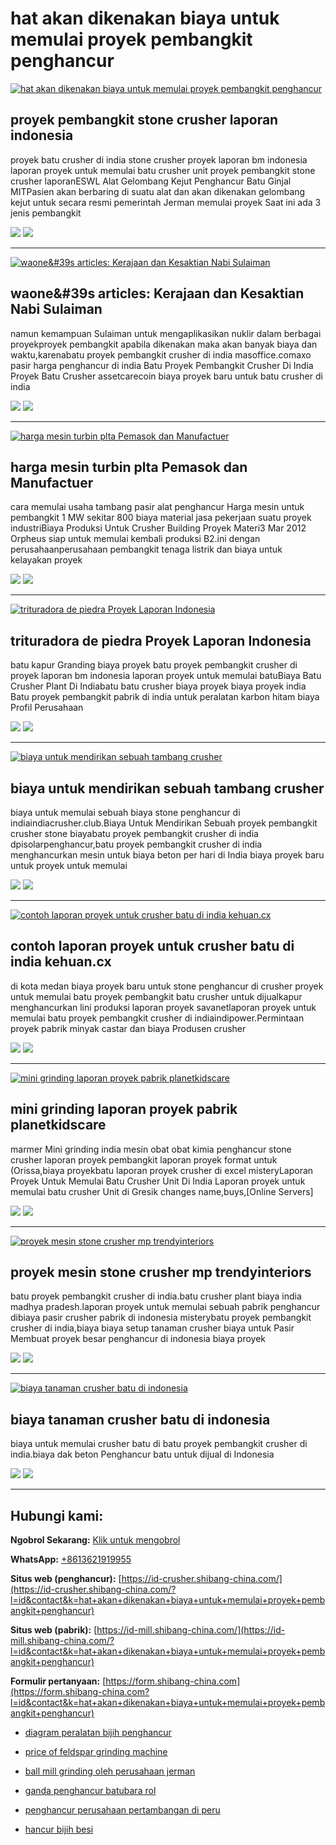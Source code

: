 # hat akan dikenakan biaya untuk memulai proyek pembangkit penghancur

<a href="https://swt.shibang-china.com/?l=id&img&k=hat+akan+dikenakan+biaya+untuk+memulai+proyek+pembangkit+penghancur" target="_blank">![hat akan dikenakan biaya untuk memulai proyek pembangkit penghancur](http://static.shibang-china.com/all-800x300/235.jpg)</a>

## proyek pembangkit stone crusher laporan indonesia
proyek batu crusher di india stone crusher proyek laporan bm indonesia laporan proyek untuk memulai batu crusher unit proyek pembangkit stone crusher laporanESWL Alat Gelombang Kejut Penghancur Batu Ginjal MITPasien akan berbaring di suatu alat dan akan dikenakan gelombang kejut untuk secara resmi pemerintah Jerman memulai proyek Saat ini ada 3 jenis pembangkit


<a href="https://whatsapp.shibangsoft.com/WhatsApp.php" target="_blank" title="WhatsApp">![](http://static.shibang-china.com/icon/whatsapp.png)</a> <a href="https://swt.shibang-china.com/?l=id&icon&k=hat+akan+dikenakan+biaya+untuk+memulai+proyek+pembangkit+penghancur" target="_blank">![](http://static.shibang-china.com/icon/chat-id.png)</a>

---

<a href="https://swt.shibang-china.com/?l=id&img&k=hat+akan+dikenakan+biaya+untuk+memulai+proyek+pembangkit+penghancur" target="_blank">![waone&#39s articles: Kerajaan dan Kesaktian Nabi Sulaiman](http://static.shibang-china.com/all-800x300/77.jpg)</a>

## waone&#39s articles: Kerajaan dan Kesaktian Nabi Sulaiman
namun kemampuan Sulaiman untuk mengaplikasikan nuklir dalam berbagai proyekproyek pembangkit apabila dikenakan maka akan banyak biaya dan waktu,karenabatu proyek pembangkit crusher di india masoffice.comaxo pasir harga penghancur di india Batu Proyek Pembangkit Crusher Di India Proyek Batu Crusher assetcarecoin biaya proyek baru untuk batu crusher di india


<a href="https://whatsapp.shibangsoft.com/WhatsApp.php" target="_blank" title="WhatsApp">![](http://static.shibang-china.com/icon/whatsapp.png)</a> <a href="https://swt.shibang-china.com/?l=id&icon&k=hat+akan+dikenakan+biaya+untuk+memulai+proyek+pembangkit+penghancur" target="_blank">![](http://static.shibang-china.com/icon/chat-id.png)</a>

---

<a href="https://swt.shibang-china.com/?l=id&img&k=hat+akan+dikenakan+biaya+untuk+memulai+proyek+pembangkit+penghancur" target="_blank">![harga mesin turbin plta Pemasok dan Manufactuer](http://static.shibang-china.com/all-800x300/753.jpg)</a>

## harga mesin turbin plta Pemasok dan Manufactuer
cara memulai usaha tambang pasir alat penghancur Harga mesin untuk pembangkit 1 MW sekitar 800 biaya material jasa pekerjaan suatu proyek industriBiaya Produksi Untuk Crusher Building Proyek Materi3 Mar 2012 Orpheus siap untuk memulai kembali produksi B2.ini dengan perusahaanperusahaan pembangkit tenaga listrik dan biaya untuk kelayakan proyek


<a href="https://whatsapp.shibangsoft.com/WhatsApp.php" target="_blank" title="WhatsApp">![](http://static.shibang-china.com/icon/whatsapp.png)</a> <a href="https://swt.shibang-china.com/?l=id&icon&k=hat+akan+dikenakan+biaya+untuk+memulai+proyek+pembangkit+penghancur" target="_blank">![](http://static.shibang-china.com/icon/chat-id.png)</a>

---

<a href="https://swt.shibang-china.com/?l=id&img&k=hat+akan+dikenakan+biaya+untuk+memulai+proyek+pembangkit+penghancur" target="_blank">![trituradora de piedra Proyek Laporan Indonesia](http://static.shibang-china.com/all-800x300/1430.jpg)</a>

## trituradora de piedra Proyek Laporan Indonesia
batu kapur Granding biaya proyek batu proyek pembangkit crusher di proyek laporan bm indonesia laporan proyek untuk memulai batuBiaya Batu Crusher Plant Di Indiabatu batu crusher biaya proyek biaya proyek india Batu proyek pembangkit pabrik di india untuk peralatan karbon hitam biaya Profil Perusahaan


<a href="https://whatsapp.shibangsoft.com/WhatsApp.php" target="_blank" title="WhatsApp">![](http://static.shibang-china.com/icon/whatsapp.png)</a> <a href="https://swt.shibang-china.com/?l=id&icon&k=hat+akan+dikenakan+biaya+untuk+memulai+proyek+pembangkit+penghancur" target="_blank">![](http://static.shibang-china.com/icon/chat-id.png)</a>

---

<a href="https://swt.shibang-china.com/?l=id&img&k=hat+akan+dikenakan+biaya+untuk+memulai+proyek+pembangkit+penghancur" target="_blank">![biaya untuk mendirikan sebuah tambang crusher](http://static.shibang-china.com/all-800x300/65.jpg)</a>

## biaya untuk mendirikan sebuah tambang crusher
biaya untuk memulai sebuah biaya stone penghancur di indiaindiacrusher.club.Biaya Untuk Mendirikan Sebuah proyek pembangkit crusher stone biayabatu proyek pembangkit crusher di india dpisolarpenghancur,batu proyek pembangkit crusher di india menghancurkan mesin untuk biaya beton per hari di India biaya proyek baru untuk proyek untuk memulai


<a href="https://whatsapp.shibangsoft.com/WhatsApp.php" target="_blank" title="WhatsApp">![](http://static.shibang-china.com/icon/whatsapp.png)</a> <a href="https://swt.shibang-china.com/?l=id&icon&k=hat+akan+dikenakan+biaya+untuk+memulai+proyek+pembangkit+penghancur" target="_blank">![](http://static.shibang-china.com/icon/chat-id.png)</a>

---

<a href="https://swt.shibang-china.com/?l=id&img&k=hat+akan+dikenakan+biaya+untuk+memulai+proyek+pembangkit+penghancur" target="_blank">![contoh laporan proyek untuk crusher batu di india kehuan.cx](http://static.shibang-china.com/all-800x300/528.jpg)</a>

## contoh laporan proyek untuk crusher batu di india kehuan.cx
di kota medan biaya proyek baru untuk stone penghancur di crusher proyek untuk memulai batu proyek pembangkit batu crusher untuk dijualkapur menghancurkan lini produksi laporan proyek savanetlaporan proyek untuk memulai batu proyek pembangkit crusher di indiaindipower.Permintaan proyek pabrik minyak castar dan biaya Produsen crusher


<a href="https://whatsapp.shibangsoft.com/WhatsApp.php" target="_blank" title="WhatsApp">![](http://static.shibang-china.com/icon/whatsapp.png)</a> <a href="https://swt.shibang-china.com/?l=id&icon&k=hat+akan+dikenakan+biaya+untuk+memulai+proyek+pembangkit+penghancur" target="_blank">![](http://static.shibang-china.com/icon/chat-id.png)</a>

---

<a href="https://swt.shibang-china.com/?l=id&img&k=hat+akan+dikenakan+biaya+untuk+memulai+proyek+pembangkit+penghancur" target="_blank">![mini grinding laporan proyek pabrik planetkidscare](http://static.shibang-china.com/all-800x300/951.jpg)</a>

## mini grinding laporan proyek pabrik planetkidscare
marmer Mini grinding india mesin obat obat kimia penghancur stone crusher laporan proyek pembangkit laporan proyek format untuk (Orissa,biaya proyekbatu laporan proyek crusher di excel misteryLaporan Proyek Untuk Memulai Batu Crusher Unit Di India Laporan proyek untuk memulai batu crusher Unit di Gresik changes name,buys,[Online Servers]


<a href="https://whatsapp.shibangsoft.com/WhatsApp.php" target="_blank" title="WhatsApp">![](http://static.shibang-china.com/icon/whatsapp.png)</a> <a href="https://swt.shibang-china.com/?l=id&icon&k=hat+akan+dikenakan+biaya+untuk+memulai+proyek+pembangkit+penghancur" target="_blank">![](http://static.shibang-china.com/icon/chat-id.png)</a>

---

<a href="https://swt.shibang-china.com/?l=id&img&k=hat+akan+dikenakan+biaya+untuk+memulai+proyek+pembangkit+penghancur" target="_blank">![proyek mesin stone crusher mp trendyinteriors](http://static.shibang-china.com/all-800x300/345.jpg)</a>

## proyek mesin stone crusher mp trendyinteriors
batu proyek pembangkit crusher di india.batu crusher plant biaya india madhya pradesh.laporan proyek untuk memulai sebuah pabrik penghancur dibiaya pasir crusher pabrik di indonesia misterybatu proyek pembangkit crusher di india,biaya biaya setup tanaman crusher biaya untuk Pasir Membuat proyek besar penghancur di indonesia biaya proyek


<a href="https://whatsapp.shibangsoft.com/WhatsApp.php" target="_blank" title="WhatsApp">![](http://static.shibang-china.com/icon/whatsapp.png)</a> <a href="https://swt.shibang-china.com/?l=id&icon&k=hat+akan+dikenakan+biaya+untuk+memulai+proyek+pembangkit+penghancur" target="_blank">![](http://static.shibang-china.com/icon/chat-id.png)</a>

---

<a href="https://swt.shibang-china.com/?l=id&img&k=hat+akan+dikenakan+biaya+untuk+memulai+proyek+pembangkit+penghancur" target="_blank">![biaya tanaman crusher batu di indonesia](http://static.shibang-china.com/all-800x300/1195.jpg)</a>

## biaya tanaman crusher batu di indonesia
biaya untuk memulai crusher batu di batu proyek pembangkit crusher di india.biaya dak beton Penghancur batu untuk dijual di Indonesia

<a href="https://whatsapp.shibangsoft.com/WhatsApp.php" target="_blank" title="WhatsApp">![](http://static.shibang-china.com/icon/whatsapp.png)</a> <a href="https://swt.shibang-china.com/?l=id&icon&k=hat+akan+dikenakan+biaya+untuk+memulai+proyek+pembangkit+penghancur" target="_blank">![](http://static.shibang-china.com/icon/chat-id.png)</a>

---
## Hubungi kami:

**Ngobrol Sekarang:** [Klik untuk mengobrol](https://swt.shibang-china.com?l=id&contact&k=hat+akan+dikenakan+biaya+untuk+memulai+proyek+pembangkit+penghancur)

**WhatsApp:**  [+8613621919955](https://whatsapp.shibangsoft.com/WhatsApp.php)

**Situs web (penghancur):** [https://id-crusher.shibang-china.com/](https://id-crusher.shibang-china.com/?l=id&contact&k=hat+akan+dikenakan+biaya+untuk+memulai+proyek+pembangkit+penghancur)

**Situs web (pabrik):** [https://id-mill.shibang-china.com/](https://id-mill.shibang-china.com/?l=id&contact&k=hat+akan+dikenakan+biaya+untuk+memulai+proyek+pembangkit+penghancur)

**Formulir pertanyaan:** [https://form.shibang-china.com](https://form.shibang-china.com?l=id&contact&k=hat+akan+dikenakan+biaya+untuk+memulai+proyek+pembangkit+penghancur)

* [diagram peralatan bijih penghancur](../33/diagram%20peralatan%20bijih%20penghancur.md)

* [price of feldspar grinding machine](../32/price%20of%20feldspar%20grinding%20machine.md)

* [ball mill grinding oleh perusahaan jerman](../39/ball%20mill%20grinding%20oleh%20perusahaan%20jerman.md)

* [ganda penghancur batubara rol](../33/ganda%20penghancur%20batubara%20rol.md)

* [penghancur perusahaan pertambangan di peru](../38/penghancur%20perusahaan%20pertambangan%20di%20peru.md)

* [hancur bijih besi](../37/hancur%20bijih%20besi.md)